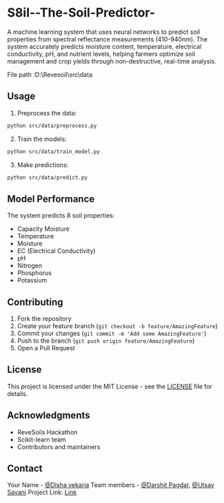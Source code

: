 # S8il--The-Soil-Predictor-
A machine learning system that uses neural networks to predict soil properties from spectral reflectance measurements (410-940nm). The system accurately predicts moisture content, temperature, electrical conductivity, pH, and nutrient levels, helping farmers optimize soil management and crop yields through non-destructive, real-time analysis.

File path :D:\Revesoil\src\data

## Usage

1. Preprocess the data:
```bash
python src/data/preprocess.py
```

2. Train the models:
```bash
python src/data/train_model.py
```

3. Make predictions:
```bash
python src/data/predict.py
```

## Model Performance

The system predicts 8 soil properties:
- Capacity Moisture
- Temperature
- Moisture
- EC (Electrical Conductivity)
- pH
- Nitrogen
- Phosphorus
- Potassium

## Contributing

1. Fork the repository
2. Create your feature branch (`git checkout -b feature/AmazingFeature`)
3. Commit your changes (`git commit -m 'Add some AmazingFeature'`)
4. Push to the branch (`git push origin feature/AmazingFeature`)
5. Open a Pull Request

## License

This project is licensed under the MIT License - see the [LICENSE](LICENSE) file for details.

## Acknowledgments

- ReveSoils Hackathon
- Scikit-learn team
- Contributors and maintainers

## Contact

Your Name - [@Disha vekaria](www.linkedin.com/in/disha-vekaria-027b0a302)
Team members -  [@Darshit Pagdar](https://www.linkedin.com/in/darshit-paghdar), [@Utsav Savani](https://www.linkedin.com/in/savani-utsav-912a47358?utm_source=share&utm_campaign=share_via&utm_content=profile&utm_medium=android_app)
Project Link: [Link](https://github.com/Disha4954/S8il--The-Soil-Predictor-.git)
